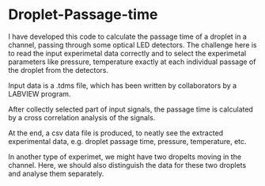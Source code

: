 # Droplet-Passage-time
I have developed this code to calculate the passage time of a droplet in a channel, passing through some optical LED detectors. 
The challenge here is to read the input experimetal data correctly and to select the experimetal parameters like pressure, temperature exactly at each individual passage of the droplet from the detectors. 

Input data is a .tdms file, which has been written by collaborators by a LABVIEW program.

After collectly selected part of input signals, the passage time is calculated by a cross correlation analysis of the signals.

At the end, a csv data file is produced, to neatly see the extracted experimental data, e.g. droplet passage time, pressure, temperature, etc.

In another type of experimet, we might have two dropelts moving in the channel. Here, we should also distinguish the data for these two droplets and analyse them separately.

